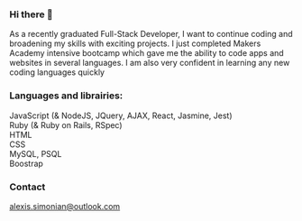 ### Hi there 👋

As a recently graduated Full-Stack Developer, I want to continue coding and broadening my skills with exciting projects.
I just completed Makers Academy intensive bootcamp which gave me the ability to code apps and websites in several languages. I am also very confident in learning any new coding languages quickly

### Languages and librairies:

JavaScript (& NodeJS, JQuery, AJAX, React, Jasmine, Jest)<br>
Ruby (& Ruby on Rails, RSpec)<br>
HTML<br>
CSS<br>
MySQL, PSQL<br>
Boostrap<br>

### Contact

alexis.simonian@outlook.com
